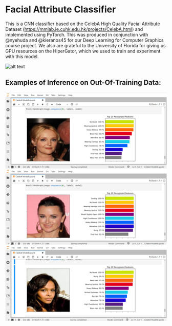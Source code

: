 # Facial Attribute Classifier

This is a CNN classifier based on the CelebA High Quality Facial Attribute Dataset (https://mmlab.ie.cuhk.edu.hk/projects/CelebA.html) and implemented using PyTorch. This was produced in conjunction with @nyehuda and @kieranos45 for our Deep Learning for Computer Graphics course project. We also are grateful to the University of Florida for giving us GPU resources on the HiperGator, which we used to train and experiment with this model.

![alt text](https://github.com/plehman2000/Facial-Attribute-Classifier/blob/main/assets/im1.png?raw=true)


## Examples of Inference on Out-Of-Training Data:
![alt text](https://github.com/plehman2000/Facial-Attribute-Classifier/blob/main/assets/im2.png?raw=true)
![alt text](https://github.com/plehman2000/Facial-Attribute-Classifier/blob/main/assets/im3.png?raw=true)
![alt text](https://github.com/plehman2000/Facial-Attribute-Classifier/blob/main/assets/im4.png?raw=true)


